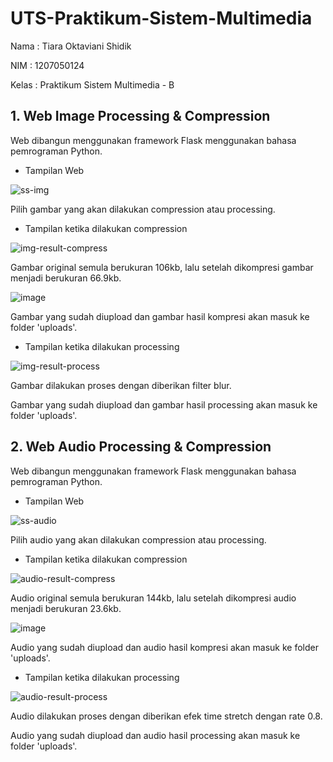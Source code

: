 # UTS-Praktikum-Sistem-Multimedia

Nama : Tiara Oktaviani Shidik

NIM : 1207050124

Kelas : Praktikum Sistem Multimedia - B

## 1. Web Image Processing & Compression
Web dibangun menggunakan framework Flask menggunakan bahasa pemrograman Python.
- Tampilan Web

![ss-img](https://github.com/TiaraOktavianiShidik/UTS-Praktikum-Sistem-Multimedia/assets/76018503/d8f4948d-20db-4896-9150-9b3c23ca2289)

Pilih gambar yang akan dilakukan compression atau processing.

- Tampilan ketika dilakukan compression

![img-result-compress](https://github.com/TiaraOktavianiShidik/UTS-Praktikum-Sistem-Multimedia/assets/76018503/56877aa8-c27b-4105-8720-4137e9eb8922)

Gambar original semula berukuran 106kb, lalu setelah dikompresi gambar menjadi berukuran 66.9kb.

![image](https://github.com/TiaraOktavianiShidik/UTS-Praktikum-Sistem-Multimedia/assets/76018503/ecf6461d-05e5-4015-9b4f-6242effb5c42)

Gambar yang sudah diupload dan gambar hasil kompresi akan masuk ke folder 'uploads'.

- Tampilan ketika dilakukan processing

![img-result-process](https://github.com/TiaraOktavianiShidik/UTS-Praktikum-Sistem-Multimedia/assets/76018503/088d1f95-2ff0-464c-b356-53cec110a613)

Gambar dilakukan proses dengan diberikan filter blur. 

Gambar yang sudah diupload dan gambar hasil processing akan masuk ke folder 'uploads'.

## 2. Web Audio Processing & Compression
Web dibangun menggunakan framework Flask menggunakan bahasa pemrograman Python.
- Tampilan Web

![ss-audio](https://github.com/TiaraOktavianiShidik/UTS-Praktikum-Sistem-Multimedia/assets/76018503/df4ab856-a99c-4a7c-877f-17ac561ba977)

Pilih audio yang akan dilakukan compression atau processing.

- Tampilan ketika dilakukan compression

![audio-result-compress](https://github.com/TiaraOktavianiShidik/UTS-Praktikum-Sistem-Multimedia/assets/76018503/7966c817-bff3-49b6-83e4-a522c6eb9b78)

Audio original semula berukuran 144kb, lalu setelah dikompresi audio menjadi berukuran 23.6kb.

![image](https://github.com/TiaraOktavianiShidik/UTS-Praktikum-Sistem-Multimedia/assets/76018503/226b80d7-1c5a-4040-8831-e73822e4a0d5)

Audio yang sudah diupload dan audio hasil kompresi akan masuk ke folder 'uploads'.

- Tampilan ketika dilakukan processing

![audio-result-process](https://github.com/TiaraOktavianiShidik/UTS-Praktikum-Sistem-Multimedia/assets/76018503/7f3ce9bd-a2ab-4f5b-97df-43b9822e666c)

Audio dilakukan proses dengan diberikan efek time stretch dengan rate 0.8. 

Audio yang sudah diupload dan audio hasil processing akan masuk ke folder 'uploads'.
